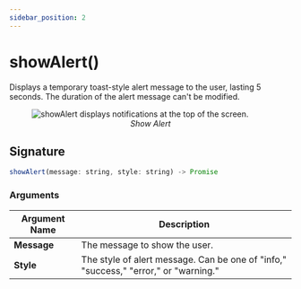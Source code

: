 ```yaml
---
sidebar_position: 2
---
```

# showAlert()

Displays a temporary toast-style alert message to the user, lasting 5 seconds. The duration of the alert message can't be modified.

<figure>
    <img src="/img/show-alert-action.png" style={{width:"700px", height:"auto"}} alt="showAlert displays notifications at the top of the screen." />
    <figcaption align="center" ><i>Show Alert</i></figcaption>
</figure>



## Signature

```javascript
showAlert(message: string, style: string) -> Promise
```

### Arguments

| **Argument Name** | **Description**                                                         |
| ----------------- | ----------------------------------------------------------------------- |
| **Message**       | The message to show the user.                             |
| **Style**         | The style of alert message. Can be one of "info," "success," "error," or "warning." |
